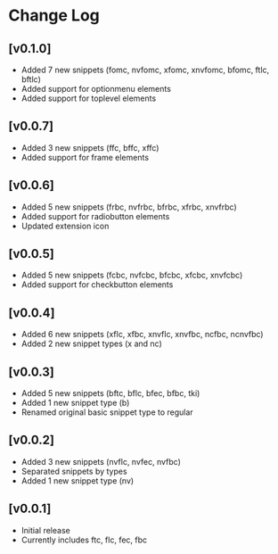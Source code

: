 # Change Log

## [v0.1.0]

- Added 7 new snippets (fomc, nvfomc, xfomc, xnvfomc, bfomc, ftlc, bftlc)
- Added support for optionmenu elements
- Added support for toplevel elements

## [v0.0.7]

- Added 3 new snippets (ffc, bffc, xffc)
- Added support for frame elements

## [v0.0.6]

- Added 5 new snippets (frbc, nvfrbc, bfrbc, xfrbc, xnvfrbc)
- Added support for radiobutton elements
- Updated extension icon

## [v0.0.5]

- Added 5 new snippets (fcbc, nvfcbc, bfcbc, xfcbc, xnvfcbc)
- Added support for checkbutton elements

## [v0.0.4]

- Added 6 new snippets (xflc, xfbc, xnvflc, xnvfbc, ncfbc, ncnvfbc)
- Added 2 new snippet types (x and nc)

## [v0.0.3]

- Added 5 new snippets (bftc, bflc, bfec, bfbc, tki)
- Added 1 new snippet type (b)
- Renamed original basic snippet type to regular

## [v0.0.2]

- Added 3 new snippets (nvflc, nvfec, nvfbc)
- Separated snippets by types
- Added 1 new snippet type (nv)


## [v0.0.1]

- Initial release
- Currently includes ftc, flc, fec, fbc